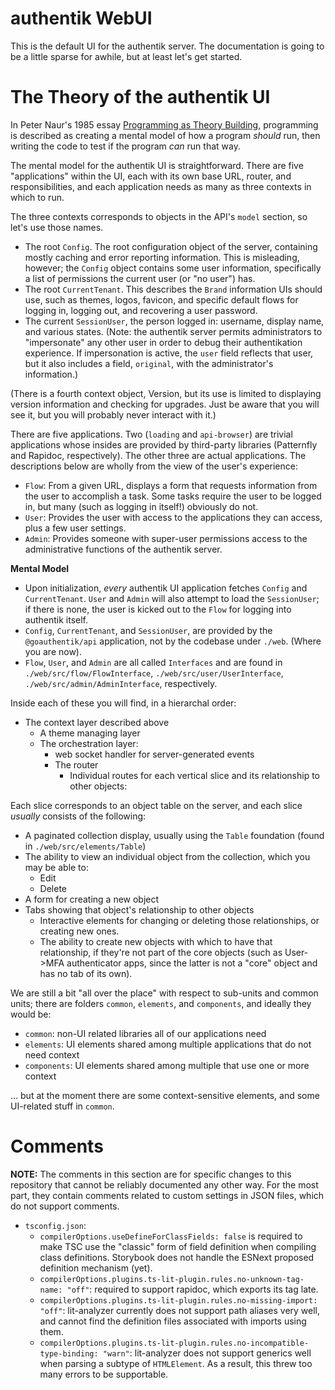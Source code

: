 # authentik WebUI

This is the default UI for the authentik server. The documentation is going to be a little sparse
for awhile, but at least let's get started.

# The Theory of the authentik UI

In Peter Naur's 1985 essay [Programming as Theory
Building](https://pages.cs.wisc.edu/~remzi/Naur.pdf), programming is described as creating a mental
model of how a program _should_ run, then writing the code to test if the program _can_ run that
way.

The mental model for the authentik UI is straightforward. There are five "applications" within the
UI, each with its own base URL, router, and responsibilities, and each application needs as many as
three contexts in which to run.

The three contexts corresponds to objects in the API's `model` section, so let's use those names.

-   The root `Config`. The root configuration object of the server, containing mostly caching and
    error reporting information. This is misleading, however; the `Config` object contains some user
    information, specifically a list of permissions the current user (or "no user") has.
-   The root `CurrentTenant`. This describes the `Brand` information UIs should use, such as themes,
    logos, favicon, and specific default flows for logging in, logging out, and recovering a user
    password.
-   The current `SessionUser`, the person logged in: username, display name, and various states.
    (Note: the authentik server permits administrators to "impersonate" any other user in order to
    debug their authentikation experience. If impersonation is active, the `user` field reflects that
    user, but it also includes a field, `original`, with the administrator's information.)

(There is a fourth context object, Version, but its use is limited to displaying version information
and checking for upgrades. Just be aware that you will see it, but you will probably never interact
with it.)

There are five applications. Two (`loading` and `api-browser`) are trivial applications whose
insides are provided by third-party libraries (Patternfly and Rapidoc, respectively). The other
three are actual applications. The descriptions below are wholly from the view of the user's
experience:

-   `Flow`: From a given URL, displays a form that requests information from the user to accomplish a
    task. Some tasks require the user to be logged in, but many (such as logging in itself!)
    obviously do not.
-   `User`: Provides the user with access to the applications they can access, plus a few user
    settings.
-   `Admin`: Provides someone with super-user permissions access to the administrative functions of
    the authentik server.

**Mental Model**

-   Upon initialization, _every_ authentik UI application fetches `Config` and `CurrentTenant`. `User`
    and `Admin` will also attempt to load the `SessionUser`; if there is none, the user is kicked out
    to the `Flow` for logging into authentik itself.
-   `Config`, `CurrentTenant`, and `SessionUser`, are provided by the `@goauthentik/api` application,
    not by the codebase under `./web`. (Where you are now).
-   `Flow`, `User`, and `Admin` are all called `Interfaces` and are found in
    `./web/src/flow/FlowInterface`, `./web/src/user/UserInterface`, `./web/src/admin/AdminInterface`,
    respectively.

Inside each of these you will find, in a hierarchal order:

-   The context layer described above
    -   A theme managing layer
    -   The orchestration layer:
        -   web socket handler for server-generated events
        -   The router
            -   Individual routes for each vertical slice and its relationship to other objects:

Each slice corresponds to an object table on the server, and each slice _usually_ consists of the
following:

-   A paginated collection display, usually using the `Table` foundation (found in
    `./web/src/elements/Table`)
-   The ability to view an individual object from the collection, which you may be able to:
    -   Edit
    -   Delete
-   A form for creating a new object
-   Tabs showing that object's relationship to other objects
    -   Interactive elements for changing or deleting those relationships, or creating new ones.
    -   The ability to create new objects with which to have that relationship, if they're not part of
        the core objects (such as User->MFA authenticator apps, since the latter is not a "core" object
        and has no tab of its own).

We are still a bit "all over the place" with respect to sub-units and common units; there are
folders `common`, `elements`, and `components`, and ideally they would be:

-   `common`: non-UI related libraries all of our applications need
-   `elements`: UI elements shared among multiple applications that do not need context
-   `components`: UI elements shared among multiple that use one or more context

... but at the moment there are some context-sensitive elements, and some UI-related stuff in
`common`.

# Comments

**NOTE:** The comments in this section are for specific changes to this repository that cannot be
reliably documented any other way. For the most part, they contain comments related to custom
settings in JSON files, which do not support comments.

-   `tsconfig.json`:
    -   `compilerOptions.useDefineForClassFields: false` is required to make TSC use the "classic" form
        of field definition when compiling class definitions. Storybook does not handle the ESNext
        proposed definition mechanism (yet).
    -   `compilerOptions.plugins.ts-lit-plugin.rules.no-unknown-tag-name: "off"`: required to support
        rapidoc, which exports its tag late.
    -   `compilerOptions.plugins.ts-lit-plugin.rules.no-missing-import: "off"`: lit-analyzer currently
        does not support path aliases very well, and cannot find the definition files associated with
        imports using them.
    -   `compilerOptions.plugins.ts-lit-plugin.rules.no-incompatible-type-binding: "warn"`: lit-analyzer
        does not support generics well when parsing a subtype of `HTMLElement`. As a result, this threw
        too many errors to be supportable.
